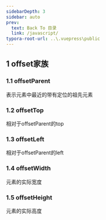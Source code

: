 ```yaml
---
sidebarDepth: 3
sidebar: auto
prev:
  text: Back To 目录
  link: /javascript/
typora-root-url: ..\.vuepress\public
---
```


## 1 offset家族

### 1.1  offsetParent

表示元素中最近的带有定位的祖先元素

### 1.2 offsetTop

相对于offsetParent的top

### 1.3 offsetLeft

相对于offsetParent的left

### 1.4 offsetWidth

元素的实际宽度

### 1.5 offsetHeight

元素的实际高度

